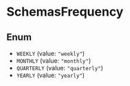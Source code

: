 # SchemasFrequency

## Enum

* `WEEKLY` (value: `"weekly"`)
* `MONTHLY` (value: `"monthly"`)
* `QUARTERLY` (value: `"quarterly"`)
* `YEARLY` (value: `"yearly"`)
